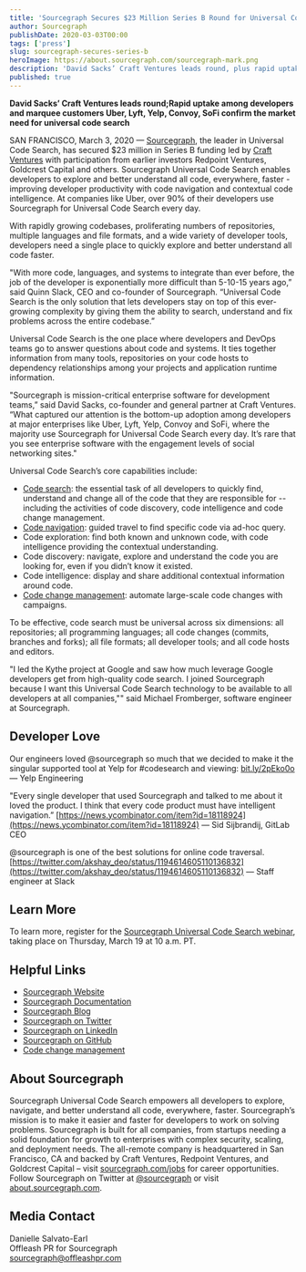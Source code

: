 ```yaml
---
title: 'Sourcegraph Secures $23 Million Series B Round for Universal Code Search'
author: Sourcegraph
publishDate: 2020-03-03T00:00
tags: ['press']
slug: sourcegraph-secures-series-b
heroImage: https://about.sourcegraph.com/sourcegraph-mark.png
description: 'David Sacks’ Craft Ventures leads round, plus rapid uptake among developers and marquee customers Uber, Lyft, Yelp, Convoy, SoFi confirm the market need for universal code search.'
published: true
---
```


**David Sacks’ Craft Ventures leads round;Rapid uptake among developers and marquee customers Uber, Lyft, Yelp, Convoy, SoFi confirm the market need for universal code search**

SAN FRANCISCO, March 3, 2020 &mdash; [Sourcegraph](https://about.sourcegraph.com/), the leader in Universal Code Search, has secured $23 million in Series B funding led by [Craft Ventures](https://www.craftventures.com/) with participation from earlier investors Redpoint Ventures, Goldcrest Capital and others. Sourcegraph Universal Code Search enables developers to explore and better understand all code, everywhere, faster - improving developer productivity with code navigation and contextual code intelligence. At companies like Uber, over 90% of their developers use Sourcegraph for Universal Code Search every day.

With rapidly growing codebases, proliferating numbers of repositories, multiple languages and file formats, and a wide variety of developer tools, developers need a single place to quickly explore and better understand all code faster.

"With more code, languages, and systems to integrate than ever before, the job of the developer is exponentially more difficult than 5-10-15 years ago,” said Quinn Slack, CEO and co-founder of Sourcegraph. “Universal Code Search is the only solution that lets developers stay on top of this ever-growing complexity by giving them the ability to search, understand and fix problems across the entire codebase.”

Universal Code Search is the one place where developers and DevOps teams go to answer questions about code and systems. It ties together information from many tools, repositories on your code hosts to dependency relationships among your projects and application runtime information.

"Sourcegraph is mission-critical enterprise software for development teams,” said David Sacks, co-founder and general partner at Craft Ventures. “What captured our attention is the bottom-up adoption among developers at major enterprises like Uber, Lyft, Yelp, Convoy and SoFi, where the majority use Sourcegraph for Universal Code Search every day. It’s rare that you see enterprise software with the engagement levels of social networking sites."

Universal Code Search’s core capabilities include:

- [Code search](https://about.sourcegraph.com/product/code-search-navigation/?utm_medium=referrals&utm_source=newmedia&utm_campaign=manifesto-big-code&utm_content=post): the essential task of all developers to quickly find, understand and change all of the code that they are responsible for -- including the activities of code discovery, code intelligence and code change management.
- [Code navigation](https://about.sourcegraph.com/product/code-search-navigation/?utm_medium=referrals&utm_source=newmedia&utm_campaign=manifesto-big-code&utm_content=post): guided travel to find specific code via ad-hoc query.
- Code exploration: find both known and unknown code, with code intelligence providing the contextual understanding.
- Code discovery: navigate, explore and understand the code you are looking for, even if you didn’t know it existed.
- Code intelligence: display and share additional contextual information around code.
- [Code change management](https://about.sourcegraph.com/product/code-change-management): automate large-scale code changes with campaigns.

To be effective, code search must be universal across six dimensions: all repositories; all programming languages; all code changes (commits, branches and forks); all file formats; all developer tools; and all code hosts and editors.

"I led the Kythe project at Google and saw how much leverage Google developers get from high-quality code search. I joined Sourcegraph because I want this Universal Code Search technology to be available to all developers at all companies,"" said Michael Fromberger, software engineer at Sourcegraph.

## Developer Love

Our engineers loved @sourcegraph so much that we decided to make it the singular supported tool at Yelp for #codesearch and viewing: [bit.ly/2pEko0o](https://bit.ly/2pEko0o)
&mdash; Yelp Engineering

"Every single developer that used Sourcegraph and talked to me about it loved the product. I think that every code product must have intelligent navigation.” [https://news.ycombinator.com/item?id=18118924](https://news.ycombinator.com/item?id=18118924)
&mdash; Sid Sijbrandij, GitLab CEO

@sourcegraph is one of the best solutions for online code traversal.
[https://twitter.com/akshay_deo/status/1194614605110136832](https://twitter.com/akshay_deo/status/1194614605110136832)
&mdash; Staff engineer at Slack

## Learn More

To learn more, register for the [Sourcegraph Universal Code Search webinar](https://info.sourcegraph.com/webinar-sourcegraph-universal-code-search?utm_medium=referrals&utm_source=pr&utm_campaign=ucs-announce&utm_content=pr), taking place on Thursday, March 19 at 10 a.m. PT.

## Helpful Links

- [Sourcegraph Website](https://about.sourcegraph.com/)
- [Sourcegraph Documentation](https://docs.sourcegraph.com/)
- [Sourcegraph Blog](https://about.sourcegraph.com/blog/)
- [Sourcegraph on Twitter](https://twitter.com/sourcegraph)
- [Sourcegraph on LinkedIn](https://www.linkedin.com/company/sourcegraph/)
- [Sourcegraph on GitHub](https://github.com/sourcegraph)
- [Code change management](https://about.sourcegraph.com/product/code-change-management/?utm_medium=organic_search&utm_source=pr&utm_campaign=ucs-announce&utm_content=pr)

## About Sourcegraph

Sourcegraph Universal Code Search empowers all developers to explore, navigate, and better understand all code, everywhere, faster. Sourcegraph’s mission is to make it easier and faster for developers to work on solving problems. Sourcegraph is built for all companies, from startups needing a solid foundation for growth to enterprises with complex security, scaling, and deployment needs. The all-remote company is headquartered in San Francisco, CA and backed by Craft Ventures, Redpoint Ventures, and Goldcrest Capital – visit [sourcegraph.com/jobs](https://about.sourcegraph.com/jobs/) for career opportunities. Follow Sourcegraph on Twitter at [@sourcegraph](https://twitter.com/sourcegraph?lang=en) or visit [about.sourcegraph.com](https://about.sourcegraph.com/).

## Media Contact

Danielle Salvato-Earl<br>
Offleash PR for Sourcegraph<br>
[sourcegraph@offleashpr.com ](mailto:sourcegraph@offleashpr.com)
